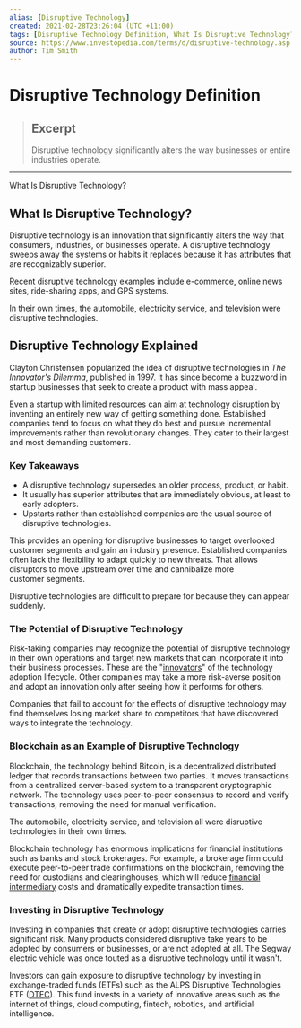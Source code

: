 ```yaml
---
alias: [Disruptive Technology]
created: 2021-02-28T23:26:04 (UTC +11:00)
tags: [Disruptive Technology Definition, What Is Disruptive Technology?]
source: https://www.investopedia.com/terms/d/disruptive-technology.asp
author: Tim Smith
---
```


# Disruptive Technology Definition

> ## Excerpt
> Disruptive technology significantly alters the way businesses or entire industries operate.

---

What Is Disruptive Technology?
## What Is Disruptive Technology?

Disruptive technology is an innovation that significantly alters the way that consumers, industries, or businesses operate. A disruptive technology sweeps away the systems or habits it replaces because it has attributes that are recognizably superior.

Recent disruptive technology examples include e-commerce, online news sites, ride-sharing apps, and GPS systems.

In their own times, the automobile, electricity service, and television were disruptive technologies.

## Disruptive Technology Explained

Clayton Christensen popularized the idea of disruptive technologies in _The Innovator's Dilemma_, published in 1997. It has since become a buzzword in startup businesses that seek to create a product with mass appeal.

Even a startup with limited resources can aim at technology disruption by inventing an entirely new way of getting something done. Established companies tend to focus on what they do best and pursue incremental improvements rather than revolutionary changes. They cater to their largest and most demanding customers.

### Key Takeaways

-   A disruptive technology supersedes an older process, product, or habit.
-   It usually has superior attributes that are immediately obvious, at least to early adopters.
-   Upstarts rather than established companies are the usual source of disruptive technologies.

This provides an opening for disruptive businesses to target overlooked customer segments and gain an industry presence. Established companies often lack the flexibility to adapt quickly to new threats. That allows disruptors to move upstream over time and cannibalize more customer segments.

Disruptive technologies are difficult to prepare for because they can appear suddenly.

### The Potential of Disruptive Technology

Risk-taking companies may recognize the potential of disruptive technology in their own operations and target new markets that can incorporate it into their business processes. These are the "[innovators](https://www.investopedia.com/terms/d/disruptive-innovation.asp)" of the technology adoption lifecycle. Other companies may take a more risk-averse position and adopt an innovation only after seeing how it performs for others.

Companies that fail to account for the effects of disruptive technology may find themselves losing market share to competitors that have discovered ways to integrate the technology.

### Blockchain as an Example of Disruptive Technology

Blockchain, the technology behind Bitcoin, is a decentralized distributed ledger that records transactions between two parties. It moves transactions from a centralized server-based system to a transparent cryptographic network. The technology uses peer-to-peer consensus to record and verify transactions, removing the need for manual verification.

The automobile, electricity service, and television all were disruptive technologies in their own times.

Blockchain technology has enormous implications for financial institutions such as banks and stock brokerages. For example, a brokerage firm could execute peer-to-peer trade confirmations on the blockchain, removing the need for custodians and clearinghouses, which will reduce [financial intermediary](https://www.investopedia.com/terms/f/financialintermediary.asp) costs and dramatically expedite transaction times.

### Investing in Disruptive Technology

Investing in companies that create or adopt disruptive technologies carries significant risk. Many products considered disruptive take years to be adopted by consumers or businesses, or are not adopted at all. The Segway electric vehicle was once touted as a disruptive technology until it wasn't.

Investors can gain exposure to disruptive technology by investing in exchange-traded funds (ETFs) such as the ALPS Disruptive Technologies ETF ([DTEC](https://www.investopedia.com/markets/quote?tvwidgetsymbol=dtec)). This fund invests in a variety of innovative areas such as the internet of things, cloud computing, fintech, robotics, and artificial intelligence.
